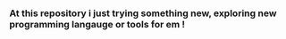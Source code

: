 ### At this repository i just trying something new, exploring new programming langauge or tools for em !